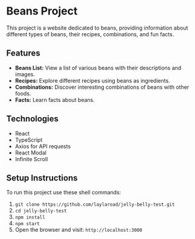 # Beans Project

This project is a website dedicated to beans, providing information about different types of beans, their recipes, combinations, and fun facts.

## Features

- **Beans List:** View a list of various beans with their descriptions and images.
- **Recipes:** Explore different recipes using beans as ingredients.
- **Combinations:** Discover interesting combinations of beans with other foods.
- **Facts:** Learn facts about beans.

## Technologies

- React
- TypeScript
- Axios for API requests
- React Modal
- Infinite Scroll

## Setup Instructions

To run this project use these shell commands:

1. `git clone https://github.com/laylaroad/jelly-belly-test.git`
2. `cd jelly-belly-test`
3.  `npm install`
4.   `npm start`
5. Open the browser and visit: `http://localhost:3000`
